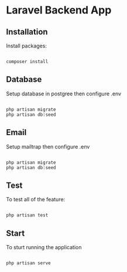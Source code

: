 # Laravel Backend App

## Installation

Install packages:

```shell

composer install

```

## Database

Setup database in postgree then configure .env

```shell

php artisan migrate
php artisan db:seed

```

## Email

Setup mailtrap then configure .env

```shell

php artisan migrate
php artisan db:seed

```

## Test

To test all of the feature:

```shell

php artisan test

```

## Start

To sturt running the application

```shell

php artisan serve

```
